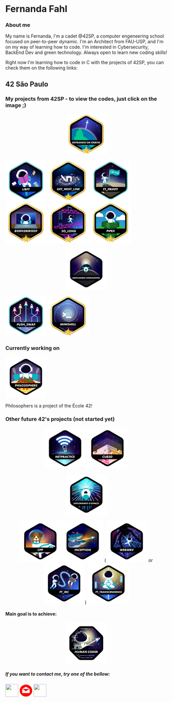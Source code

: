 # Fernanda Fahl

### About me

My name is Fernanda, I'm a cadet @42SP, a computer engeneering school focused on peer-to-peer dynamic. I'm an Architect from FAU-USP, and I'm on my way of learning how to code. I'm interested in Cybersecurity, BackEnd Dev and green technology. Always open to learn new coding skills! 

Right now I'm learning how to code in C with the projects of 42SP, you can check them on the following links:

## 42 São Paulo
### My projects from 42SP - to view the codes, just click on the image ;)

<p align="center"><img height="128" width="128" src="https://github.com/ferfahl/ferfahl.github.io/blob/main/assets/phase_one_b.png?raw=true" /></p>

[<img height="128" width="128" src="https://github.com/ferfahl/ferfahl.github.io/blob/main/assets/libft_m.png?raw=true" />](https://github.com/ferfahl/42SP_libft) [<img height="128" width="128" src="https://github.com/ferfahl/ferfahl.github.io/blob/main/assets/gnl_b.png?raw=true" />](https://github.com/ferfahl/42SP_get_next_line) [<img height="128" width="128" src="https://github.com/ferfahl/ferfahl.github.io/blob/main/assets/ft_printf_m.png?raw=true" />](https://github.com/ferfahl/42SP_ft_printf) [<img height="128" width="128" src="https://github.com/ferfahl/ferfahl.github.io/blob/main/assets/born2beroot_b.png?raw=true" />](https://github.com/ferfahl/42SP_Born2beRoot) [<img height="128" width="128" src="https://github.com/ferfahl/ferfahl.github.io/blob/main/assets/so_long_b.png?raw=true" />](https://github.com/ferfahl/42SP_so_long) [<img height="128" width="128" src="https://github.com/ferfahl/ferfahl.github.io/blob/main/assets/pipex_b.png?raw=true" />](git@github.com:ferfahl/42SP_pipex.git)


<p align="center"><img height="128" width="128" src="https://github.com/ferfahl/ferfahl.github.io/blob/main/assets/phase_two_not.png?raw=true" /></p>

 [<img height="128" width="128" src="https://github.com/ferfahl/ferfahl.github.io/blob/main/assets/push_swap_m.png?raw=true" />](https://github.com/ferfahl/42SP_push_swap.git) [<img height="128" width="128" src="https://github.com/ferfahl/ferfahl.github.io/blob/main/assets/Minishell_b.png?raw=true" />](https://github.com/ferfahl/42SP_Minishell.git)

### Currently working on

[<img height="128" width="128" src="https://github.com/ferfahl/ferfahl.github.io/blob/main/assets/philosophers_not.png?raw=true" />](https://github.com/ferfahl/42SP_Philosophers.git)

Philosophers is a project of the École 42! 

### Other future 42's projects (not started yet)

<p align="center"><img height="128" width="128" src="https://github.com/ferfahl/ferfahl.github.io/blob/main/assets/netpractice_not.png?raw=true" /> <img height="128" width="128" src="https://github.com/ferfahl/ferfahl.github.io/blob/main/assets/cub3d_not.png?raw=true" /></p>


<p align="center"><img height="128" width="128" src="https://github.com/ferfahl/ferfahl.github.io/blob/main/assets/phase_three_not.png?raw=true" /></p>


<p align="center"><img height="128" width="128" src="https://github.com/ferfahl/ferfahl.github.io/blob/main/assets/cpp_not.png?raw=true" /> <img height="128" width="128" src="https://github.com/ferfahl/ferfahl.github.io/blob/main/assets/inception_not.png?raw=true" /> (<img height="128" width="128" src="https://github.com/ferfahl/ferfahl.github.io/blob/main/assets/webserv_not.png?raw=true" /> or <img height="128" width="128" src="https://github.com/ferfahl/ferfahl.github.io/blob/main/assets/ft_irc_not.png?raw=true" />) <img height="128" width="128" src="https://github.com/ferfahl/ferfahl.github.io/blob/main/assets/ft_transcendence_not.png?raw=true" /></p>

#### Main goal is to achieve:

<p align="center"><img height="128" width="128" src="https://github.com/ferfahl/ferfahl.github.io/blob/main/assets/common_core_not.png?raw=true" /></p>

##### If you want to contact me, try one of the bellow:
[<img height="40" width="40" src="https://i0.wp.com/solistica.com/wp-content/uploads/2019/10/linkedin.png" />](https://www.linkedin.com/in/fernanda-fahl/) [<img height="40" width="40" src="https://github.com/ferfahl/ferfahl.github.io/blob/main/assets/mail.png?raw=true"/>](mailto:fe.alves.fahl@gmail.com?Subject=Contact%20me%21) [<img height="40" width="40" src="https://cdn-icons-png.flaticon.com/512/25/25231.png"/>](https://github.com/ferfahl)
